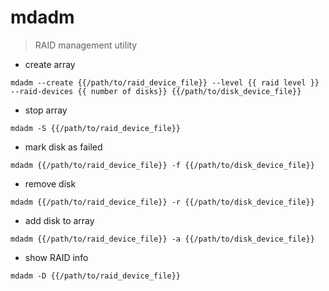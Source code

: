 # mdadm

> RAID management utility

- create array

`mdadm --create {{/path/to/raid_device_file}} --level {{ raid level }} --raid-devices {{ number of disks}} {{/path/to/disk_device_file}}`

- stop array

`mdadm -S {{/path/to/raid_device_file}}`

- mark disk as failed

`mdadm {{/path/to/raid_device_file}} -f {{/path/to/disk_device_file}}`

- remove disk

`mdadm {{/path/to/raid_device_file}} -r {{/path/to/disk_device_file}}`

- add disk to array

`mdadm {{/path/to/raid_device_file}} -a {{/path/to/disk_device_file}}`

- show RAID info

`mdadm -D {{/path/to/raid_device_file}}`
